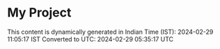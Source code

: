 # My Project

This content is dynamically generated in Indian Time (IST): 2024-02-29 11:05:17 IST
Converted to UTC: 2024-02-29 05:35:17 UTC
